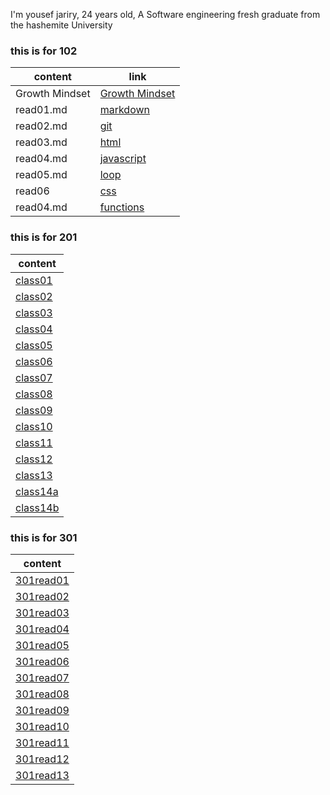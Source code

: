 I'm yousef jariry, 
24 years old, 
A Software engineering fresh graduate from the hashemite University

### this is for 102

|content|  link |
|---|--- |
|Growth Mindset| [Growth Mindset](https://jariryyousef.github.io/readingnotes/) | 
|read01.md | [markdown](https://jariryyousef.github.io/readingnotes/read01)|
|read02.md | [git](https://jariryyousef.github.io/readingnotes/read02)|
|read03.md | [html](https://jariryyousef.github.io/readingnotes/read03)|
|read04.md | [javascript](https://jariryyousef.github.io/readingnotes/read04)|
|read05.md | [loop](https://jariryyousef.github.io/readingnotes/read05)|
|read06|[css](https://jariryyousef.github.io/readingnotes/read06)|
|read04.md | [functions](https://jariryyousef.github.io/readingnotes/read07)|

### this is for 201

  |content|
|---|
|[class01](https://jariryyousef.github.io/readingnotes/class01)|
|[class02](https://jariryyousef.github.io/readingnotes/class02)|
|[class03](https://jariryyousef.github.io/readingnotes/class03)|
|[class04](https://jariryyousef.github.io/readingnotes/class04)|
|[class05](https://jariryyousef.github.io/readingnotes/class05)|
|[class06](https://jariryyousef.github.io/readingnotes/class06)|
|[class07](https://jariryyousef.github.io/readingnotes/class07)|
|[class08](https://jariryyousef.github.io/readingnotes/class08)|
|[class09](https://jariryyousef.github.io/readingnotes/class09)|
|[class10](https://jariryyousef.github.io/readingnotes/class10)|
|[class11](https://jariryyousef.github.io/readingnotes/class11)|
|[class12](https://jariryyousef.github.io/readingnotes/class12)|
|[class13](https://jariryyousef.github.io/readingnotes/class13)|
|[class14a](https://jariryyousef.github.io/readingnotes/class14a)|
|[class14b](https://jariryyousef.github.io/readingnotes/class14b)|


### this is for 301

  |content|
|---|
|[301read01](https://jariryyousef.github.io/readingnotes/301read01)|
|[301read02](https://jariryyousef.github.io/readingnotes/301read02)|
|[301read03](https://jariryyousef.github.io/readingnotes/301read03)|
|[301read04](https://jariryyousef.github.io/readingnotes/301read04)|
|[301read05](https://jariryyousef.github.io/readingnotes/301read05)|
|[301read06](https://jariryyousef.github.io/readingnotes/301read06)|
|[301read07](https://jariryyousef.github.io/readingnotes/301read07)|
|[301read08](https://jariryyousef.github.io/readingnotes/301read08)|
|[301read09](https://jariryyousef.github.io/readingnotes/301read09)|
|[301read10](https://jariryyousef.github.io/readingnotes/301read10)|
|[301read11](https://jariryyousef.github.io/readingnotes/301read11)|
|[301read12](https://jariryyousef.github.io/readingnotes/301read12)|
|[301read13](https://jariryyousef.github.io/readingnotes/301read13)|